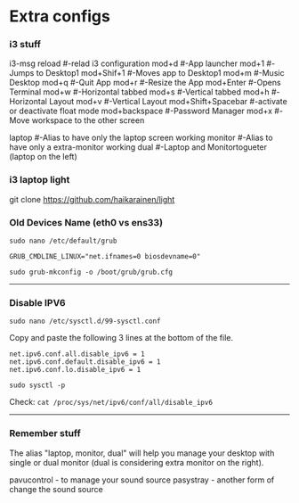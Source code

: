 # Extra configs

### i3 stuff
i3-msg reload #-relad i3 configuration
mod+d #-App launcher
mod+1 #-Jumps to Desktop1
mod+Shif+1 #-Moves app to Desktop1
mod+m #-Music Desktop
mod+q #-Quit App
mod+r #-Resize the App
mod+Enter #-Opens Terminal
mod+w #-Horizontal tabbed
mod+s #-Vertical tabbed
mod+h #-Horizontal Layout
mod+v #-Vertical Layout
mod+Shift+Spacebar #-activate or deactivate float mode
mod+backspace #-Password Manager
mod+x #-Move workspace to the other screen

laptop #-Alias to have only the laptop screen working
monitor #-Alias to have only a extra-monitor working
dual #-Laptop and Monitortogueter (laptop on the left)

### i3 laptop light
git clone https://github.com/haikarainen/light


### Old Devices Name (eth0 vs ens33)

`sudo nano /etc/default/grub`

`GRUB_CMDLINE_LINUX="net.ifnames=0 biosdevname=0"`

`sudo grub-mkconfig -o /boot/grub/grub.cfg`

---
### Disable IPV6

`sudo nano /etc/sysctl.d/99-sysctl.conf`  

Copy and paste the following 3 lines at the bottom of the file.

```
net.ipv6.conf.all.disable_ipv6 = 1
net.ipv6.conf.default.disable_ipv6 = 1
net.ipv6.conf.lo.disable_ipv6 = 1
```

`sudo sysctl -p`

Check:  `cat /proc/sys/net/ipv6/conf/all/disable_ipv6`

---
### Remember stuff
The alias "laptop, monitor, dual" will help you manage your desktop with single or dual monitor (dual is considering extra monitor on the right).

pavucontrol - to manage your sound source
pasystray - another form of change the sound source


